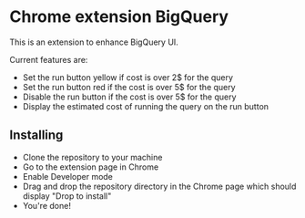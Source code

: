 # Chrome extension BigQuery
This is an extension to enhance BigQuery UI.

Current features are:
* Set the run button yellow if cost is over 2$ for the query
* Set the run button red if the cost is over 5$ for the query
* Disable the run button if the cost is over 5$ for the query
* Display the estimated cost of running the query on the run button

## Installing
* Clone the repository to your machine
* Go to the extension page in Chrome
* Enable Developer mode
* Drag and drop the repository directory in the Chrome page which should display "Drop to install"
* You're done!
